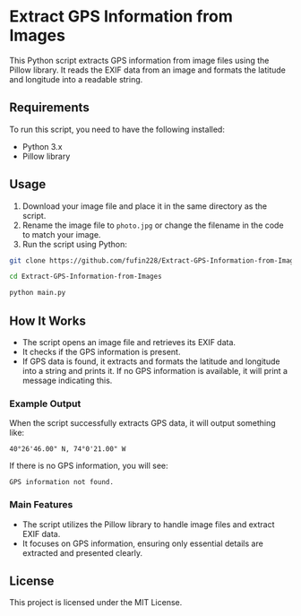 

# Extract GPS Information from Images

This Python script extracts GPS information from image files using the Pillow library. It reads the EXIF data from an image and formats the latitude and longitude into a readable string.

## Requirements

To run this script, you need to have the following installed:

- Python 3.x
- Pillow library

## Usage

1. Download your image file and place it in the same directory as the script.
2. Rename the image file to `photo.jpg` or change the filename in the code to match your image.
3. Run the script using Python:

```bash
git clone https://github.com/fufin228/Extract-GPS-Information-from-Images
```
```bash
cd Extract-GPS-Information-from-Images
```
```bash
python main.py
```

## How It Works

- The script opens an image file and retrieves its EXIF data.
- It checks if the GPS information is present.
- If GPS data is found, it extracts and formats the latitude and longitude into a string and prints it. If no GPS information is available, it will print a message indicating this.

### Example Output

When the script successfully extracts GPS data, it will output something like:

```
40°26'46.00" N, 74°0'21.00" W
```

If there is no GPS information, you will see:

```
GPS information not found.
```

### Main Features

- The script utilizes the Pillow library to handle image files and extract EXIF data.
- It focuses on GPS information, ensuring only essential details are extracted and presented clearly.

## License

This project is licensed under the MIT License.

